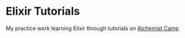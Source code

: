 # Elixir Tutorials

My practice work learning Elixir through tutorials on [Alchemist Camp](https://alchemist.camp)